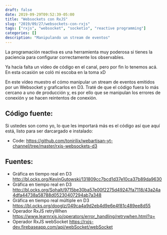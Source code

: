 ```yaml
---
draft: false
date: 2019-09-29T09:52:39-05:00
title: "Websockets con RxJS"
slug: "2019/09/27/websockets-con-rxjs" 
tags: ["rxjs", "websocket", "socketio", "reactive programming"]
categories: []
description: "Manipulando un stream de eventos"
---
```


La programación reactiva es una herramienta muy poderosa si tienes la paciencia para configurar correctamente los observables. 

Ya hacía falta un vídeo de código en el canal, pero por fin lo tenemos acá. En esta ocasión se coló mi escoba en la toma xD

En este vídeo muestro el cómo manipular un stream de eventos emitidos por un Websocket y graficarlos en D3.
Traté de que el código fuera lo más cercano a uno de producción y, es por ello que se manipulan los errores de conexión y se hacen reintentos de conexión.

## Código fuente:
Si ustedes son como yo, lo que les importará más es el código así que aquí está, listo para ser darcargado e instalado:
- Code: https://github.com/tonirilix/webartisan-yt-channel/tree/master/rxjs-websockets-d3

## Fuentes: 
- Gráfica en tiempo real en D3 
http://bl.ocks.org/KevinGutowski/131809cc7bcd1d37e10ca37b89da9630
- Gráfica en tiempo real en D3 
http://bl.ocks.org/Sohalt/9715be30ba57e00f2275d49247fa7118/43a24a4dfa44738a58788d05230407294ab7a348
- Gráfica en tiempo real múltiple en D3
https://bl.ocks.org/dooglz/049ca4a9d2eb4d9e6e4f81c489ee8d55
- Operador RxJS retryWhen
https://www.learnrxjs.io/operators/error_handling/retrywhen.html?q=
- Operador RxJS webSocket 
https://rxjs-dev.firebaseapp.com/api/webSocket/webSocket